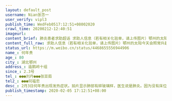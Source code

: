 ```yaml
---
layout: default_post
username: Nian张念一
user_verify: vipl3
publish_time: WedFeb0517:12:51+08002020
crawl_time: 20200212-12:40:51
imageurl: 
content_brief: 肺炎患者求助超话 求助人信息（若有相关化验单，请上传图片）鄂州的太阳今天会照常升起，然而，您再也看不到明天的太阳了。79岁的家家，这个党龄比我的年龄都长的老党员，这个大半辈子没有出过鄂州的人，这个人民群众眼中的好村长，老好人，在这次来势汹汹的冠状病毒肺炎中，于2020年2月3日下午5 ...全文
content_full_raw: 求助人信息（若有相关化验单，请上传图片）鄂州的太阳今天会照常升起，然而，您再也看不到明天的太阳了。79岁的家家，这个党龄比我的年龄都长的老党员，这个大半辈子没有出过鄂州的人，这个人民群众眼中的好村长，老好人，在这次来势汹汹的冠状病毒肺炎中，于2020年2月3日下午5时18分宣告临床死亡。但是我知道，家家因这个病毒离世，不会增加鄂州市的新冠病毒的病死率，外面看到的依然是一片全国各地支援疫区的战役形式，家家至死，都没有来得及确诊。然而，她老人家的肺部在入院当天已经碎玻璃样了，片子显示，肺都白了。从出现症状开始马上就呼吸困难，甚至没有给家人留下一句话，估计她老人家走的时候，都不知道自己为什么会这样。就在家家离世当天上午，家爹也出现症状，带家爹去了好几家医院，都是床位满了不收，拍片后让回家自行隔离治疗。ct显示玻璃肺（疑似），没法入院。一家人到处打电话求隔离，求消毒。现在大家在极度悲痛状态下，可能自身也感染的情况下，基本处于裸搏状态照顾家爹。疑似病例在医院治疗都需要穿几层防护服，居家隔离，其他人的安全如何保证？🆘（我们在湖北鄂州市，请求能安排医院住院）电话/微信联系：【姓名】何年贵【年龄】80【所在城市】湖北鄂州【所在小区、社区】庙鹅岭十组【患病时间】2.3号【联系方式】●●●刘丹●●●张亚茹【其他紧急联系人】●●●何福忠【病情描述】2月3日何年贵出现发热症状。拍片显示肺部有碎玻璃样，医生说是肺炎。因为没有床位，让居家隔离。2月4日，何年贵出现腹泻等症状，辗转了几家医院，2月5日发热38.5，病人年龄大了，扛不住，家中已经有人在这次疫情中不幸离世，跪求有机构能够收治进去治病
status_url: https://m.weibo.cn/status/4468655556944906
name_: 何年贵
age_: 80
city_: 湖北鄂州
address_: 庙鹅岭十组
since_: 2.3号
tel_: ●●●刘丹●●●张亚茹
tel2_: ●●●何福忠
desc_: 2月3日何年贵出现发热症状。拍片显示肺部有碎玻璃样，医生说是肺炎。因为没有床位，让居家隔离。2月4日，何年贵出现腹泻等症状，辗转了几家医院，2月5日发热38.5，病人年龄大了，扛不住，家中已经有人在这次疫情中不幸离世，跪求有机构能够收治进去治病
publish_timestamp: 2020-02-05 17:12:51+08:00
---
```

